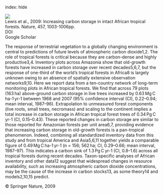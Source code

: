 index: hide

<div class="Citation">
    <div class="Citation-thumb CitationThumb-linked"  data-href="https://doi.org/10.1038/nature07771">
      <img src="https://static.claimspace.cloud/climate-study-static/refs/thumbs/6/Lewis_et_al_2009-thumb.png" />
    </div>

  <div class="Citation-body">
    <div class="Citation-text">Lewis et al., 2009: Increasing carbon storage in intact African tropical forests. <span class="Article-journal">Nature, </span><span class="Article-volume">457, </span>1003-1006pp.</div>
    <div class="Citation-links">
      <div class="CitationLink" data-href="https://doi.org/10.1038/nature07771">
        <div class="CitationLink-icon CitationLink-Doi"></div>
        <div class="CitationLink-text">DOI</div>
      </div>
      <div class="CitationLink" data-href="https://scholar.google.com/scholar?q=10.1038/nature07771">
        <div class="CitationLink-icon CitationLink-Scholar"></div>
        <div class="CitationLink-text">Google Scholar</div>
      </div>
    </div>
  </div>
</div>

The response of terrestrial vegetation to a globally changing environment is central to predictions of future levels of atmospheric carbon dioxide1,2. The role of tropical forests is critical because they are carbon-dense and highly productive3,4. Inventory plots across Amazonia show that old-growth forests have increased in carbon storage over recent decades5,6,7, but the response of one-third of the world’s tropical forests in Africa8 is largely unknown owing to an absence of spatially extensive observation networks9,10. Here we report data from a ten-country network of long-term monitoring plots in African tropical forests. We find that across 79 plots (163 ha) above-ground carbon storage in live trees increased by 0.63 Mg C ha-1 yr-1 between 1968 and 2007 (95% confidence interval (CI), 0.22–0.94; mean interval, 1987–96). Extrapolation to unmeasured forest components (live roots, small trees, necromass) and scaling to the continent implies a total increase in carbon storage in African tropical forest trees of 0.34 Pg C yr-1 (CI, 0.15–0.43). These reported changes in carbon storage are similar to those reported for Amazonian forests per unit area6,7, providing evidence that increasing carbon storage in old-growth forests is a pan-tropical phenomenon. Indeed, combining all standardized inventory data from this study and from tropical America and Asia5,6,11 together yields a comparable figure of 0.49 Mg C ha-1 yr-1 (n = 156; 562 ha; CI, 0.29–0.66; mean interval, 1987–97). This indicates a carbon sink of 1.3 Pg C yr-1 (CI, 0.8–1.6) across all tropical forests during recent decades. Taxon-specific analyses of African inventory and other data12 suggest that widespread changes in resource availability, such as increasing atmospheric carbon dioxide concentrations, may be the cause of the increase in carbon stocks13, as some theory14 and models2,10,15 predict.

<div class="Citation-copy">
&copy; Springer Nature, 2009
</div>